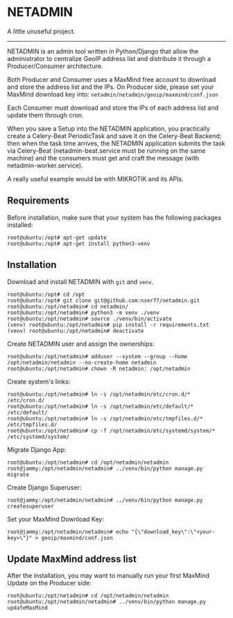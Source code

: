 # NETADMIN

A little unuseful project.

---

NETADMIN is an admin tool written in Python/Django that allow the administrator to centralize GeoIP address list and distribute it through a Producer/Consumer architecture.

Both Producer and Consumer uses a MaxMind free account to download and store the address list and the IPs.
On Producer side, please set your MaxMind download key into: ```netadmin/netadmin/geoip/maxmind/conf.json```


Each Consumer must download and store the IPs of each address list and update them through cron.


When you save a Setup into the NETADMIN application, you practically create a Celery-Beat PeriodicTask and save it on the Celery-Beat Backend; then when the task time arrives, the NETADMIN application submits the task via Celery-Beat (netadmin-beat.service must be running on the same machine) and the consumers must get and craft the message (with netadmin-worker.service).


A really useful example would be with MIKROTIK and its APIs.

## Requirements
Before installation, make sure that your system has the following packages installed:

```
root@ubuntu:/opt# apt-get update
root@ubuntu:/opt# apt-get install python3-venv
```

## Installation
Download and install NETADMIN with ```git``` and ```venv```.
```
root@ubuntu:/opt# cd /opt
root@ubuntu:/opt# git clone git@github.com:nser77/netadmin.git
root@ubuntu:/opt/netadmin# cd netadmin/
root@ubuntu:/opt/netadmin# python3 -m venv ./venv
root@ubuntu:/opt/netadmin# source ./venv/bin/activate
(venv) root@ubuntu:/opt/netadmin# pip install -r requirements.txt
(venv) root@ubuntu:/opt/netadmin# deactivate
```

Create NETADMIN user and assign the ownerships:
```
root@ubuntu:/opt/netadmin# adduser --system --group --home /opt/netadmin/netadmin --no-create-home netadmin
root@ubuntu:/opt/netadmin# chown -R netadmin: /opt/netadmin
```

Create system's links:
```
root@ubuntu:/opt/netadmin# ln -s /opt/netadmin/etc/cron.d/* /etc/cron.d/
root@ubuntu:/opt/netadmin# ln -s /opt/netadmin/etc/default/* /etc/default/
root@ubuntu:/opt/netadmin# ln -s /opt/netadmin/etc/tmpfiles.d/* /etc/tmpfiles.d/
root@ubuntu:/opt/netadmin# cp -f /opt/netadmin/etc/systemd/system/* /etc/systemd/system/
```

Migrate Django App:
```
root@ubuntu:/opt/netadmin# cd /opt/netadmin/netadmin
root@jammy:/opt/netadmin/netadmin# ../venv/bin/python manage.py migrate
```

Create Django Superuser:
```
root@jammy:/opt/netadmin/netadmin# ../venv/bin/python manage.py createsuperuser
```

Set your MaxMind Download Key: 
```
root@jammy:/opt/netadmin/netadmin# echo "{\"download_key\":\"<your-key>\"}" > geoip/maxmind/conf.json
```

## Update MaxMind address list
After the installation, you may want to manually run your first MaxMind Update on the Producer side:
```
root@ubuntu:/opt/netadmin# cd /opt/netadmin/netadmin
root@ubuntu:/opt/netadmin/netadmin# ../venv/bin/python manage.py updateMaxMind
```
